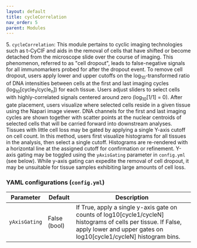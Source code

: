 ```yaml
---
layout: default
title: cycleCorrelation
nav_order: 5
parent: Modules
---
```


5\. `cycleCorrelation`: This module pertains to cyclic imaging technologies such as t-CyCIF and aids in the removal of cells that have shifted or become detached from the microscope slide over the course of imaging. This phenomenon, referred to as "cell dropout", leads to false-negative signals for all immunomarkers probed for after the dropout event. To remove cell dropout, users apply lower and upper cutoffs on the log<sub>10</sub>-transformed ratio of DNA intensities between cells at the first and last imaging cycles (log<sub>10</sub>[cycle<sub>1</sub>/cycle<sub>n</sub>]) for each tissue. Users adjust sliders to select cells with highly-correlated signals centered around zero (log<sub>10</sub>[1/1] = 0). After gate placement, users visualize where selected cells reside in a given tissue using the Napari image viewer. DNA channels for the first and last imaging cycles are shown together with scatter points at the nuclear centroids of selected cells that will be carried forward into downstream analyses. Tissues with little cell loss may be gated by applying a single Y-axis cutoff on cell count. In this method, users first visualize histograms for all tissues in the analysis, then select a single cutoff. Histograms are re-rendered with a horizontal line at the assigned cutoff for confirmation or refinement. Y-axis gating may be toggled using the `yAxisGating` parameter in `config.yml` (see below). While y-axis gating can expedite the removal of cell dropout, it may be unsuitable for tissue samples exhibiting large amounts of cell loss.

### YAML configurations (`config.yml`)

| Parameter | Default | Description |
| --- | --- | --- |
| `yAxisGating` | False (bool) | If True, apply a single y-axis gate on counts of log10[cycle1/cycleN] histograms of cells per tissue. If False, apply lower and upper gates on log10[cycle1/cycleN] histogram bins. |
